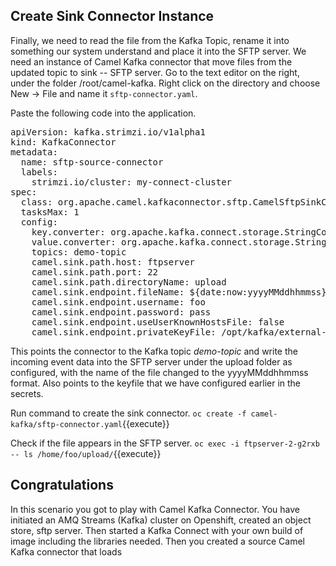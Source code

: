 ## Create Sink Connector Instance
Finally, we need to read the file from the Kafka Topic, rename it into something our system understand and place it into the SFTP server.
We need an instance of Camel Kafka connector that move files from the updated topic to sink -- SFTP server. Go to the text editor on the right, under the folder /root/camel-kafka. Right click on the directory and choose New -> File and name it `sftp-connector.yaml`.

Paste the following code into the application.

<pre class="file" data-filename="minio-connector.yaml" data-target="replace">
apiVersion: kafka.strimzi.io/v1alpha1
kind: KafkaConnector
metadata:
  name: sftp-source-connector
  labels:
    strimzi.io/cluster: my-connect-cluster
spec:
  class: org.apache.camel.kafkaconnector.sftp.CamelSftpSinkConnector
  tasksMax: 1
  config:
    key.converter: org.apache.kafka.connect.storage.StringConverter
    value.converter: org.apache.kafka.connect.storage.StringConverter
    topics: demo-topic
    camel.sink.path.host: ftpserver
    camel.sink.path.port: 22
    camel.sink.path.directoryName: upload
    camel.sink.endpoint.fileName: ${date:now:yyyyMMddhhmmss}.json
    camel.sink.endpoint.username: foo
    camel.sink.endpoint.password: pass
    camel.sink.endpoint.useUserKnownHostsFile: false
    camel.sink.endpoint.privateKeyFile: /opt/kafka/external-configuration/sftp-ssh-key/demo_rsa
</pre>

This points the connector to the Kafka topic _*demo-topic*_ and write the incoming event data into the SFTP server under the upload folder as configured, with the name of the file changed to the yyyyMMddhhmmss format. Also points to the keyfile that we have configured earlier in the secrets.

Run command to create the sink connector.
``oc create -f camel-kafka/sftp-connector.yaml``{{execute}}

Check if the file appears in the SFTP server.
``oc exec -i ftpserver-2-g2rxb -- ls /home/foo/upload/``{{execute}}

## Congratulations

In this scenario you got to play with Camel Kafka Connector. You have initiated an AMQ Streams (Kafka) cluster on Openshift, created an object store, sftp server. Then started a Kafka Connect with your own build of image including the libraries needed. Then you created a source Camel Kafka connector that loads
